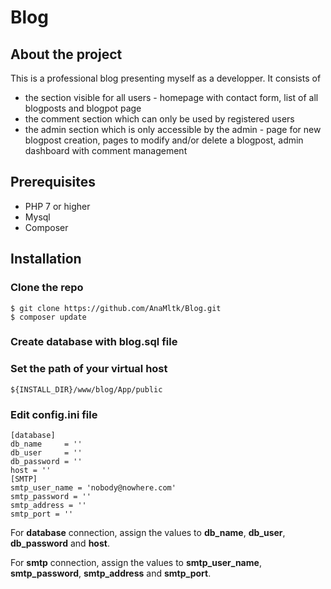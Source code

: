 # Blog

## About the project

This is a professional blog presenting myself as a developper. 
It consists of 
-   the section visible for all users - homepage with contact form, list of all blogposts and blogpot page
-   the comment section which can only be used by registered users
-   the admin section which is only accessible by the admin - page for new blogpost creation, pages to modify and/or delete a blogpost, admin dashboard with comment management


## Prerequisites

 -  PHP 7 or higher
 -  Mysql
 -  Composer

## Installation

### Clone the repo

```
$ git clone https://github.com/AnaMltk/Blog.git
$ composer update
```
### Create database with blog.sql file

### Set the path of your virtual host

```
${INSTALL_DIR}/www/blog/App/public
```

### Edit config.ini file
``` 
[database]
db_name     = ''
db_user     = ''
db_password = ''
host = ''
[SMTP]
smtp_user_name = 'nobody@nowhere.com'
smtp_password = ''
smtp_address = ''
smtp_port = ''
```
For **database** connection, assign the values to **db_name**, **db_user**, **db_password** and **host**.

For **smtp** connection, assign the values to **smtp_user_name**, **smtp_password**, **smtp_address** and **smtp_port**.
